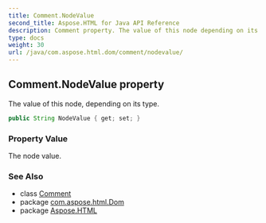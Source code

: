 ```yaml
---
title: Comment.NodeValue
second_title: Aspose.HTML for Java API Reference
description: Comment property. The value of this node depending on its type
type: docs
weight: 30
url: /java/com.aspose.html.dom/comment/nodevalue/
---
```

## Comment.NodeValue property

The value of this node, depending on its type.

```java
public String NodeValue { get; set; }
```

### Property Value

The node value.

### See Also

* class [Comment](../)
* package [com.aspose.html.Dom](../../comment/)
* package [Aspose.HTML](../../../)
